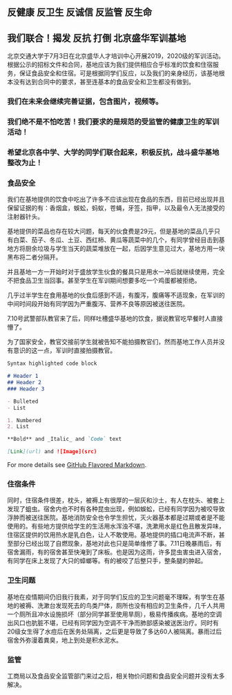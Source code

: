 ## 反健康 反卫生 反诚信 反监管 反生命

## 我们联合！揭发 反抗 打倒 北京盛华军训基地

北京交通大学于7月3日在北京盛华人才培训中心开展2019，2020级的军训活动。根据公示的招标文件和合同，基地应该为我们提供相应合乎标准的饮食和住宿服务，保证食品安全和住宿。可是根据同学们反应，以及我们的亲身经历，该基地根本没有达到合同中的要求，甚至连基本的食品安全和卫生都没有做到。

### 我们在未来会继续完善证据，包含图片，视频等。

### 我们绝不是不怕吃苦！我们要求的是规范的受监管的健康卫生的军训活动！

### 希望北京各中学、大学的同学们联合起来，积极反抗，战斗盛华基地整改为止！

### 食品安全

我们在基地提供的饮食中吃出了许多不应该出现在食品的东西，目前已经出现并且保留证据的有：香烟盒，蜈蚣，蚂蚁，苍蝇，牙签，指甲，以及最令人无法接受的注射器针头。

基地提供的菜品也存在较大问题，每天的伙食费是29元，但是基地的菜品几乎只有白菜、茄子、冬瓜、土豆、西红柿、黄瓜等蔬菜中的几个，有同学曾经目击到基地方将厨余垃圾与学生当天的蔬菜堆放在一起，后因学生意见过大，基地方用一块黑布将二者分隔开。

并且基地一方一开始时对于盛放学生伙食的餐具只是用水一冲后就继续使用，完全不把食品卫生当回事。甚至学生在军训期间想要多吃一个鸡蛋都被拒绝。

几乎过半学生在食用基地的伙食后感到不适，有腹泻，腹痛等不适现象，在军训的中间时间段开始有同学因为严重腹泻、营养不良等原因被送往医院。

7.10号武警部队教官来了后，同样吐槽盛华基地的饮食，据说教官吃早餐时人直接懵了。

为了国家安全，教官交接前学生就被告知不能拍摄教官们，然而基地工作人员并没有意识的这一点，军训时直接拍摄教官。

```markdown
Syntax highlighted code block

# Header 1
## Header 2
### Header 3

- Bulleted
- List

1. Numbered
2. List

**Bold** and _Italic_ and `Code` text

[Link](url) and ![Image](src)
```

For more details see [GitHub Flavored Markdown](https://guides.github.com/features/mastering-markdown/).

### 住宿条件

同时，住宿条件很差，枕头，被褥上有很厚的一层灰和沙土，有人在枕头、被套上发现了蛆虫。宿舍内也不时有各种昆虫出现，例如蜈蚣，已经有同学因为被咬导致浮肿而被送往医院。基地消防安全也令学生担忧，灭火器基本都是过期或者是不能使用的。有些地方提供给学生的生活用水浑浊不堪，洗漱用水是红色且散发异味，住宿区提供的饮用热水是乳白色，让人不敢使用。基地提供的插口电流声不断，甚至部分已经出现了自燃现象，基地对此也只是简单维修了事。7.11日晚暴雨后，有宿舍漏雨，有的宿舍甚至快淹到了床板。也是因为这雨，许多昆虫害虫进入宿舍，有同学在床上发现了大只的蟑螂等。有的被咬了后整只手，整条腿的肿起。

### 卫生问题

基地在疫情期间仍旧我行我素，对于同学们反应的卫生问题毫不理睬，有学生在基地的被褥、洗漱台发现死去的鸟类尸体，厕所也没有相应的卫生条件，几千人共用一个厕所且冲水设施损坏（部分同学甚至使用旱厕），极易传播疾病。基地的空调出风口也肮脏不堪，已经有同学因为空调不干净而肺部感染被送医治疗。同时有20级女生得了水痘后在医务处隔离，之后更是导致了多达60人被隔离。暴雨过后宿舍外弥漫着粪臭，地上到处是积水泥水。

### 监管

工商局以及食品安全监管部门来过之后，相关物价问题和食品安全问题并没有太多解决。

